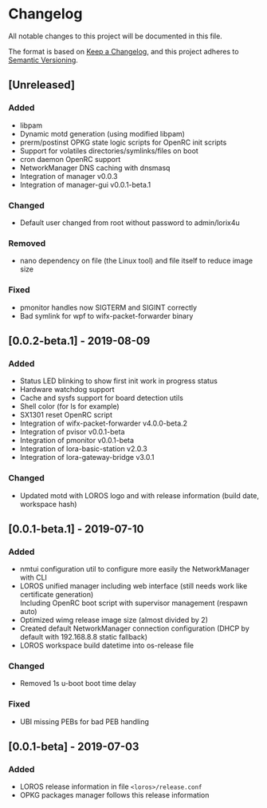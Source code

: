 # Changelog
All notable changes to this project will be documented in this file.

The format is based on [Keep a Changelog](https://keepachangelog.com/en/1.0.0/),
and this project adheres to [Semantic Versioning](https://semver.org/spec/v2.0.0.html).

## [Unreleased]
### Added
- libpam
- Dynamic motd generation (using modified libpam)
- prerm/postinst OPKG state logic scripts for OpenRC init scripts
- Support for volatiles directories/symlinks/files on boot
- cron daemon OpenRC support
- NetworkManager DNS caching with dnsmasq
- Integration of manager v0.0.3
- Integration of manager-gui v0.0.1-beta.1
### Changed
- Default user changed from root without password to admin/lorix4u

### Removed
- nano dependency on file (the Linux tool) and file itself to reduce image size

### Fixed
- pmonitor handles now SIGTERM and SIGINT correctly
- Bad symlink for wpf to wifx-packet-forwarder binary

## [0.0.2-beta.1] - 2019-08-09
### Added
- Status LED blinking to show first init work in progress status
- Hardware watchdog support
- Cache and sysfs support for board detection utils
- Shell color (for ls for example)
- SX1301 reset OpenRC script
- Integration of wifx-packet-forwarder v4.0.0-beta.2
- Integration of pvisor v0.0.1-beta
- Integration of pmonitor v0.0.1-beta
- Integration of lora-basic-station v2.0.3
- Integration of lora-gateway-bridge v3.0.1

### Changed
- Updated motd with LOROS logo and with release information (build date, workspace hash)

## [0.0.1-beta.1] - 2019-07-10
### Added
- nmtui configuration util to configure more easily the NetworkManager with CLI
- LOROS unified manager including web interface (still needs work like certificate generation)<br/>
Including OpenRC boot script with supervisor management (respawn auto)
- Optimized wimg release image size (almost divided by 2)
- Created default NetworkManager connection configuration (DHCP by default with 192.168.8.8 static fallback)
- LOROS workspace build datetime into os-release file

### Changed
- Removed 1s u-boot boot time delay

### Fixed
- UBI missing PEBs for bad PEB handling

## [0.0.1-beta] - 2019-07-03
### Added
- LOROS release information in file `<loros>/release.conf`
- OPKG packages manager follows this release information

